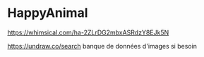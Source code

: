 # HappyAnimal

https://whimsical.com/ha-2ZLrDG2mbxASRdzY8EJk5N

https://undraw.co/search banque de données d'images si besoin